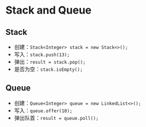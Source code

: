 # Stack and Queue

## Stack

- 创建：`Stack<Integer> stack = new Stack<>();`
- 写入：`stack.push(13);`
- 弹出：`result = stack.pop();`
- 是否为空：`stack.isEmpty();`

## Queue

- 创建：`Queue<Integer> queue = new LinkedList<>();`
- 写入：`queue.offer(10);`
- 弹出队首：`result = queue.poll();`